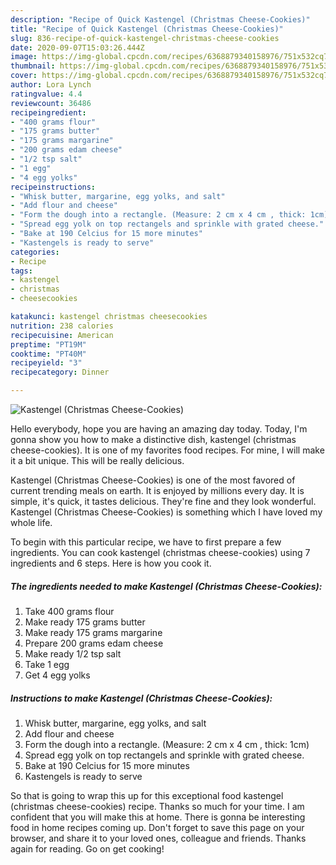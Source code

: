 ```yaml
---
description: "Recipe of Quick Kastengel (Christmas Cheese-Cookies)"
title: "Recipe of Quick Kastengel (Christmas Cheese-Cookies)"
slug: 836-recipe-of-quick-kastengel-christmas-cheese-cookies
date: 2020-09-07T15:03:26.444Z
image: https://img-global.cpcdn.com/recipes/6368879340158976/751x532cq70/kastengel-christmas-cheese-cookies-recipe-main-photo.jpg
thumbnail: https://img-global.cpcdn.com/recipes/6368879340158976/751x532cq70/kastengel-christmas-cheese-cookies-recipe-main-photo.jpg
cover: https://img-global.cpcdn.com/recipes/6368879340158976/751x532cq70/kastengel-christmas-cheese-cookies-recipe-main-photo.jpg
author: Lora Lynch
ratingvalue: 4.4
reviewcount: 36486
recipeingredient:
- "400 grams flour"
- "175 grams butter"
- "175 grams margarine"
- "200 grams edam cheese"
- "1/2 tsp salt"
- "1 egg"
- "4 egg yolks"
recipeinstructions:
- "Whisk butter, margarine, egg yolks, and salt"
- "Add flour and cheese"
- "Form the dough into a rectangle. (Measure: 2 cm x 4 cm , thick: 1cm)"
- "Spread egg yolk on top rectangels and sprinkle with grated cheese."
- "Bake at 190 Celcius for 15 more minutes"
- "Kastengels is ready to serve"
categories:
- Recipe
tags:
- kastengel
- christmas
- cheesecookies

katakunci: kastengel christmas cheesecookies 
nutrition: 238 calories
recipecuisine: American
preptime: "PT19M"
cooktime: "PT40M"
recipeyield: "3"
recipecategory: Dinner

---
```



![Kastengel (Christmas Cheese-Cookies)](https://img-global.cpcdn.com/recipes/6368879340158976/751x532cq70/kastengel-christmas-cheese-cookies-recipe-main-photo.jpg)

Hello everybody, hope you are having an amazing day today. Today, I'm gonna show you how to make a distinctive dish, kastengel (christmas cheese-cookies). It is one of my favorites food recipes. For mine, I will make it a bit unique. This will be really delicious.



Kastengel (Christmas Cheese-Cookies) is one of the most favored of current trending meals on earth. It is enjoyed by millions every day. It is simple, it's quick, it tastes delicious. They're fine and they look wonderful. Kastengel (Christmas Cheese-Cookies) is something which I have loved my whole life.


To begin with this particular recipe, we have to first prepare a few ingredients. You can cook kastengel (christmas cheese-cookies) using 7 ingredients and 6 steps. Here is how you cook it.

<!--inarticleads1-->

##### The ingredients needed to make Kastengel (Christmas Cheese-Cookies):

1. Take 400 grams flour
1. Make ready 175 grams butter
1. Make ready 175 grams margarine
1. Prepare 200 grams edam cheese
1. Make ready 1/2 tsp salt
1. Take 1 egg
1. Get 4 egg yolks




<!--inarticleads2-->

##### Instructions to make Kastengel (Christmas Cheese-Cookies):

1. Whisk butter, margarine, egg yolks, and salt
1. Add flour and cheese
1. Form the dough into a rectangle. (Measure: 2 cm x 4 cm , thick: 1cm)
1. Spread egg yolk on top rectangels and sprinkle with grated cheese.
1. Bake at 190 Celcius for 15 more minutes
1. Kastengels is ready to serve




So that is going to wrap this up for this exceptional food kastengel (christmas cheese-cookies) recipe. Thanks so much for your time. I am confident that you will make this at home. There is gonna be interesting food in home recipes coming up. Don't forget to save this page on your browser, and share it to your loved ones, colleague and friends. Thanks again for reading. Go on get cooking!
